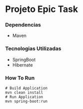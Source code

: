 # Projeto Epic Task

### Dependencias
* Maven

### Tecnologias Utilizadas
* SpringBoot
* Hibernate

### How To Run
    # Build Application
    mvn clean install
    # Run Application
    mvn spring-boot:run
